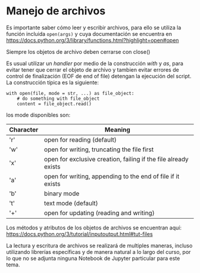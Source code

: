 # Manejo de archivos

Es importante saber cómo leer y escribir archivos, para ello se utiliza la función incluida ```open(args)``` y cuya documentación se encuentra en https://docs.python.org/3/library/functions.html?highlight=open#open

Siempre los objetos de archivo deben cerrarse con close()

Es usual utilizar un _handler_ por medio de la construcción _with_ y _as_, para evitar tener que cerrar el objeto de archivo y tambien evitar errores de control de finalización (EOF de end of file) detengan la ejecución del script. La construcción típica es la siguiente:

```
with open(file, mode = str, ...) as file_object:
    # do something with file_object
    content = file_object.read()
```
los mode disponibles son:


|Character|Meaning|
|---|---|
|'r'  |open for reading (default)|
|'w'|open for writing, truncating the file first|
|'x'|open for exclusive creation, failing if the file already exists|
|'a'|open for writing, appending to the end of file if it exists|
|'b'|binary mode|
|'t'|text mode (default)|
|'+'|open for updating (reading and writing)|

Los métodos y atributos de los objetos de archivos se encuentran aquí: https://docs.python.org/3/tutorial/inputoutput.html#tut-files

La lectura y escritura de archivos se realizará de multiples maneras, incluso utilizando librerías específicas y de manera natural a lo largo del curso, por lo que no se adjunta ninguna Notebook de Jupyter particular para este tema.